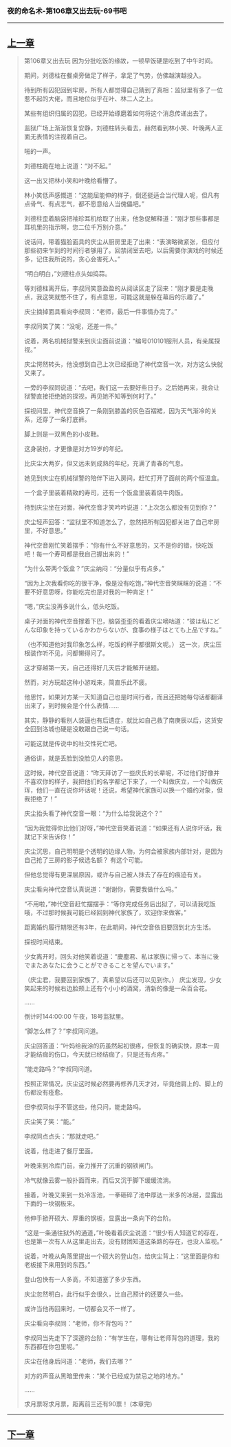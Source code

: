 ### 夜的命名术-第106章又出去玩-69书吧

--------
[上一章](./11bf9f1087c15f08e4a141e1c9913837.md)
--------


>
>
>
>第106章又出去玩
>因为分批吃饭的缘故，一顿早饭硬是吃到了中午时间。
>
>期间，刘德柱在餐桌旁做足了样子，拿足了气势，仿佛越演越投入。
>
>待到所有囚犯回到牢房，所有人都觉得自己猜到了真相：监狱里有多了一位惹不起的大佬，而且地位似乎在叶、林二人之上。
>
>某些有组织归属的囚犯，已经开始琢磨着如何将这个消息传递出去了。
>
>监狱广场上渐渐恢复安静，刘德柱转头看去，赫然看到林小笑、叶晚两人正面无表情的注视着自己。
>
>啪的一声。
>
>刘德柱跪在地上说道：“对不起。”
>
>这一出又把林小笑和叶晚给看懵了。
>
>林小笑低声感慨道：“这能屈能伸的样子，倒还挺适合当代理人呢，但凡有点骨气、有点志气，都不愿意给人当傀儡吧。”
>
>刘德柱歪着脑袋把袖珍耳机给取了出来，他急促解释道：“刚才那些事都是耳机里的指示啊，您二位千万别介意。”
>
>说话间，带着猫脸面具的庆尘从厨房里走了出来：“表演略微紧张，但应付那些初来乍到的时间行者够用了。回禁闭室去吧，以后需要你演戏的时候还多，记住我所说的，贪心会害死人。”
>
>“明白明白，”刘德柱点头如捣蒜。
>
>等刘德柱离开后，李叔同笑意盈盈的从阅读区走了回来：“刚才要是走晚点，我这笑就憋不住了，有点意思，可能这就是躲在幕后的乐趣了。”
>
>庆尘摘掉面具看向李叔同：“老师，最后一件事情办完了。”
>
>李叔同笑了笑：“没呢，还差一件。”
>
>说着，两名机械狱警来到庆尘面前说道：“编号010101服刑人员，有亲属探视。”
>
>庆尘愕然转头，他没想到自己上次已经拒绝了神代空音一次，对方这么快就又来了。
>
>一旁的李叔同说道：“去吧，我们这一去要好些日子。之后她再来，我会让狱警直接拒绝她的探视，再见她不知等到何时了。”
>
>探视间里，神代空音换了一条刚到膝盖的灰色百褶裙，因为天气渐冷的关系，还穿了一条打底裤。
>
>脚上则是一双黑色的小皮鞋。
>
>这身装扮，才更像是对方19岁的年纪。
>
>比庆尘大两岁，但又远未到成熟的年纪，充满了青春的气息。
>
>她见到庆尘在机械狱警的陪伴下进入房间，赶忙打开了面前的两个恒温盒。
>
>一个盒子里装着精致的寿司，还有一个饭盒里装着烧牛肉饭。
>
>待到庆尘坐在对面，神代空音才笑吟吟说道：“上次怎么都没有见到你？”
>
>庆尘轻声回答：“监狱里不知道怎么了，忽然把所有囚犯都关进了自己牢房里，不好意思。”
>
>神代空音刚忙笑着摆手：“你有什么不好意思的，又不是你的错，快吃饭吧！每一个寿司都是我自己握出来的！”
>
>“为什么带两个饭盒？”庆尘纳闷：“分量似乎有点多。”
>
>“因为上次我看你吃的很干净，像是没有吃饱，”神代空音笑眯眯的说道：“不要不好意思呀，你能吃完也是对我的一种肯定！”
>
>“嗯，”庆尘没再多说什么，低头吃饭。
>
>桌子对面的神代空音撑着下巴，脑袋歪歪的看着庆尘嘀咕道：“彼は私にどんな印象を持っているかわからないが、食事の様子はとても上品ですね。”
>
>（也不知道他对我印象怎么样，吃饭的样子都很斯文呢。）
>这一次，庆尘压根装作听不见，问都懒得问了。
>
>这才穿越第一天，自己还得好几天后才能解开谜题。
>
>然而，对方玩起这种小游戏来，简直乐此不疲。
>
>他思忖，如果对方某一天知道自己也是时间行者，而且还把她每句话都翻译出来了，到时候会是个什么表情……
>
>其实，静静的看别人装逼也有后遗症，就比如自己救了南庚辰以后，这货安全回到洛城也硬是没敢跟自己说一句话。
>
>可能这就是传说中的社交性死亡吧。
>
>通俗讲，就是丢脸到没脸见人的意思。
>
>这时候，神代空音说道：“昨天拜访了一些庆氏的长辈呢，不过他们好像并不喜欢你的样子，我把他们的名字都记下来了，一个叫做庆立，一个叫做庆珲，他们一直在说你坏话呢！还说，希望神代家族可以换一个婚约对象，但我拒绝了！”
>
>庆尘抬头看了神代空音一眼：“为什么给我说这个？”
>
>“因为我觉得你比他们好呀，”神代空音笑着说道：“如果还有人说你坏话，我就记下来告诉你！”
>
>庆尘沉思，自己明明是个透明的边缘人物，为何会被家族内部针对，是因为自己抢了三房的影子候选名额？
>有这个可能。
>
>但他总觉得有更深层原因，或许与自己被人抹去了存在的痕迹有关。
>
>庆尘看向神代空音认真说道：“谢谢你，需要我做什么吗。”
>
>“不用啦，”神代空音赶忙摆摆手：“等你完成任务后出狱了，可以请我吃饭哦，不过那时候我可能已经回到神代家族了，欢迎你来做客。”
>
>距离婚约履行期限还有3年，在此期间，神代空音依旧要回到北方生活。
>
>探视时间结束。
>
>少女离开时，回头对他笑着说道：“慶塵君、私は家族に帰って、本当に後でまたあなたに会うことができることを望んでいます。”
>
>（庆尘君，我要回到家族了，真希望以后还可以见到你。）
>庆尘发现，少女笑起来的时候右边脸颊上还有个小小的酒窝，清新的像是一朵百合花。
>
>……
>
>倒计时144:00:00
>午夜，18号监狱里。
>
>“脚怎么样了？”李叔同问道。
>
>庆尘回答道：“叶妈给我涂的药虽然起初很疼，但恢复的确实快，原本一周才能结痂的伤口，今天就已经结痂了，只是还有点疼。”
>
>“能走路吗？”李叔同问道。
>
>按照正常情况，庆尘这时候必然要再修养几天才对，毕竟他肩上的、脚上的伤都没有痊愈。
>
>但李叔同似乎不管这些，他只问，能走路吗。
>
>庆尘笑了笑：“能。”
>
>李叔同点点头：“那就走吧。”
>
>说着，他走进了餐厅里面。
>
>叶晚来到冷库门前，奋力推开了沉重的钢铁闸门。
>
>冷气就像云雾一般扑面而来，而后又沉于脚下缓缓流淌。
>
>接着，叶晚又来到一处冷冻池，一拳砸碎了池中厚达一米多的冰层，显露出下面的一块钢板来。
>
>他伸手掀开硕大、厚重的钢板，显露出一条向下的台阶。
>
>“这是一条通往狱外的通道，”叶晚看着庆尘说道：“很少有人知道它的存在，也是第一次有人从这里走出去，没有财团知道这条路的存在，也没人监视。”
>
>说着，叶晚从角落里提出一个硕大的登山包，给庆尘背上：“这里面是你和老板接下来用到的东西。”
>
>登山包快有一人多高，不知道塞了多少东西。
>
>庆尘忽然明白，此行似乎会很久，比自己预计的还要久一些。
>
>或许当他再回来时，一切都会又不一样了。
>
>庆尘看向李叔同：“老师，你不背包吗？”
>
>李叔同当先走下了深邃的台阶：“有学生在，哪有让老师背包的道理，我的东西都在你包里呢。”
>
>庆尘在他身后问道：“老师，我们去哪？”
>
>对方的声音从黑暗里传来：“某个已经成为禁忌之地的地方。”
>
>……
>
>求月票呀求月票，距离前三还有90票！
>(本章完)
>
>

--------
[下一章](./d4f7ece224cff7b44f244fa2435bda9f.md)
--------

